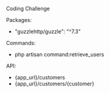 Coding Challenge

Packages:
- "guzzlehttp/guzzle": "^7.3"

Commands:
- php artisan command:retrieve_users

API:
- {app_url}/customers
- {app_url}/customers/{customer}